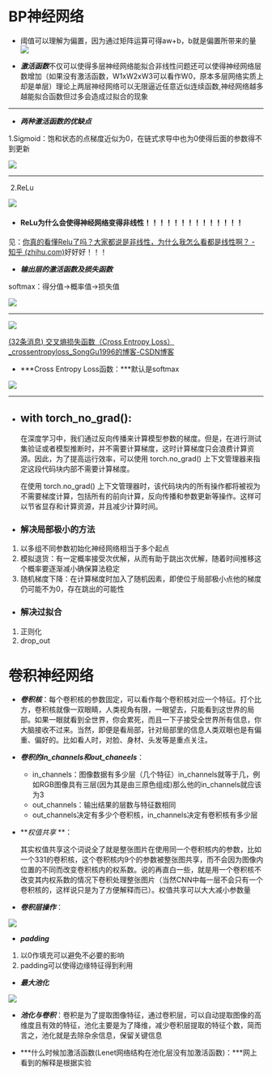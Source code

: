 # BP神经网络

+ 阈值可以理解为偏置，因为通过矩阵运算可得aw+b，b就是偏置所带来的量![](https://shangxueweilong.oss-cn-guangzhou.aliyuncs.com/20230713145211.png)

+ ***激活函数***不仅可以使得多层神经网络能拟合非线性问题还可以使得神经网络层数增加（如果没有激活函数，W1xW2xW3可以看作W0，原本多层网络实质上却是单层）理论上两层神经网络可以无限逼近任意近似连续函数,神经网络越多越能拟合函数但过多会造成过拟合的现象

---

+ ***两种激活函数的优缺点***

​      1.Sigmoid：饱和状态的点梯度近似为0，在链式求导中也为0使得后面的参数得不到更新

![](https://shangxueweilong.oss-cn-guangzhou.aliyuncs.com/20230713085229.png)

---

​        2.ReLu

![](https://shangxueweilong.oss-cn-guangzhou.aliyuncs.com/20230713085258.png)

+ #### ReLu为什么会使得神经网络变得非线性！！！！！！！！！！！！！！

见：[你真的看懂Relu了吗？大家都说是非线性，为什么我怎么看都是线性啊？ - 知乎 (zhihu.com)](https://zhuanlan.zhihu.com/p/405068757)好好好！！！

+ ***输出层的激活函数及损失函数***

softmax：得分值->概率值->损失值

![](https://shangxueweilong.oss-cn-guangzhou.aliyuncs.com/20230713090155.png)

---

![](https://shangxueweilong.oss-cn-guangzhou.aliyuncs.com/20230713090354.png)

[(32条消息) 交叉熵损失函数（Cross Entropy Loss）_crossentropyloss_SongGu1996的博客-CSDN博客](https://blog.csdn.net/SongGu1996/article/details/99056721?ops_request_misc=%7B%22request%5Fid%22%3A%22168929900016800182188142%22%2C%22scm%22%3A%2220140713.130102334..%22%7D&request_id=168929900016800182188142&biz_id=0&utm_medium=distribute.pc_search_result.none-task-blog-2~all~top_positive~default-1-99056721-null-null.142^v88^insert_down1,239^v2^insert_chatgpt&utm_term=交叉熵损失函数&spm=1018.2226.3001.4187)



+ ***Cross Entropy Loss函数：***默认是softmax

![](https://shangxueweilong.oss-cn-guangzhou.aliyuncs.com/20230714195843.png)

---

+ ## with torch_no_grad():

  在深度学习中，我们通过反向传播来计算模型参数的梯度。但是，在进行测试集验证或者模型推断时，并不需要计算梯度，这时计算梯度只会浪费计算资源。因此，为了提高运行效率，可以使用 torch.no_grad() 上下文管理器来指定这段代码块内部不需要计算梯度。

  在使用 torch.no_grad() 上下文管理器时，该代码块内的所有操作都将被视为不需要梯度计算，包括所有的前向计算，反向传播和参数更新等操作。这样可以节省显存和计算资源，并且减少计算时间。

+ ### 解决局部极小的方法

1. 以多组不同参数初始化神经网络相当于多个起点
2. 模拟退货：有一定概率接受次优解，从而有助于跳出次优解，随着时间推移这个概率要逐渐减小确保算法稳定
3. 随机梯度下降：在计算梯度时加入了随机因素，即使位于局部极小点他的梯度仍可能不为0，存在跳出的可能性

+ ### 解决过拟合

1. 正则化
2. drop_out



# 卷积神经网络

+ ***卷积核***：每个卷积核的参数固定，可以看作每个卷积核对应一个特征。打个比方，卷积核就像一双眼睛，人类视角有限，一眼望去，只能看到这世界的局部。如果一眼就看到全世界，你会累死，而且一下子接受全世界所有信息，你大脑接收不过来。当然，即便是看局部，针对局部里的信息人类双眼也是有偏重、偏好的。比如看人时，对脸、身材、头发等是重点关注。

+ ***卷积的in_channels和out_chaneels***：

  - in_channels：图像数据有多少层（几个特征）in_channels就等于几，例如RGB图像具有三层(因为其是由三原色组成)那么他的in_channels就应该为3
  - out_channels：输出结果的层数与特征数相同
  - out_channels决定有多少个卷积核，in_channels决定有卷积核有多少层

+ ***权值共享* **：

  其实权值共享这个词说全了就是整张图片在使用同一个卷积核内的参数，比如一个331的卷积核，这个卷积核内9个的参数被整张图共享，而不会因为图像内位置的不同而改变卷积核内的权系数。说的再直白一些，就是用一个卷积核不改变其内权系数的情况下卷积处理整张图片（当然CNN中每一层不会只有一个卷积核的，这样说只是为了方便解释而已）。权值共享可以大大减小参数量

+ ***卷积层操作***：

![](https://shangxueweilong.oss-cn-guangzhou.aliyuncs.com/20230713085438.png)

+ ***padding***

1. 以0作填充可以避免不必要的影响
2. padding可以使得边缘特征得到利用



+ ***最大池化***

![](https://shangxueweilong.oss-cn-guangzhou.aliyuncs.com/20230713152725.png)

+ ***池化与卷积***：卷积是为了提取图像特征，通过卷积层，可以自动提取图像的高维度且有效的特征，池化主要是为了降维，减少卷积层提取的特征个数，简而言之，池化就是去除杂余信息，保留关键信息



+ ***什么时候加激活函数(Lenet网络结构在池化层没有加激活函数)：***网上看到的解释是根据实验